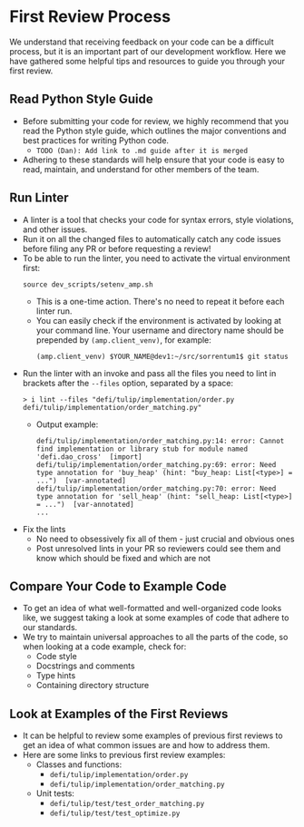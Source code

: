 # First Review Process

We understand that receiving feedback on your code can be a difficult process, but it is an important part of our development workflow. Here we have gathered some helpful tips and resources to guide you through your first review.

## Read Python Style Guide

- Before submitting your code for review, we highly recommend that you read the Python style guide, which outlines the major conventions and best practices for writing Python code.
  - `TODO (Dan): Add link to .md guide after it is merged`
- Adhering to these standards will help ensure that your code is easy to read, maintain, and understand for other members of the team.

## Run Linter

- A linter is a tool that checks your code for syntax errors, style violations, and other issues.
- Run it on all the changed files to automatically catch any code issues before filing any PR or before requesting a review!
- To be able to run the linter, you need to activate the virtual environment first:
  ```
  source dev_scripts/setenv_amp.sh
  ```
  - This is a one-time action. There's no need to repeat it before each linter run.
  - You can easily check if the environment is activated by looking at your command line. Your username and directory name should be prepended by `(amp.client_venv)`, for example:
    ```
    (amp.client_venv) $YOUR_NAME@dev1:~/src/sorrentum1$ git status
    ```
- Run the linter with an invoke and pass all the files you need to lint in brackets after the `--files` option, separated by a space:
  ```
  > i lint --files "defi/tulip/implementation/order.py defi/tulip/implementation/order_matching.py"
  ```
  - Output example:
    ```
    defi/tulip/implementation/order_matching.py:14: error: Cannot find implementation or library stub for module named 'defi.dao_cross'  [import]
    defi/tulip/implementation/order_matching.py:69: error: Need type annotation for 'buy_heap' (hint: "buy_heap: List[<type>] = ...")  [var-annotated]
    defi/tulip/implementation/order_matching.py:70: error: Need type annotation for 'sell_heap' (hint: "sell_heap: List[<type>] = ...")  [var-annotated]
    ...
    ```
- Fix the lints
  - No need to obsessively fix all of them - just crucial and obvious ones
  - Post unresolved lints in your PR so reviewers could see them and know which should be fixed and which are not

## Compare Your Code to Example Code

- To get an idea of what well-formatted and well-organized code looks like, we suggest taking a look at some examples of code that adhere to our standards.
- We try to maintain universal approaches to all the parts of the code, so when looking at a code example, check for:
  - Code style
  - Docstrings and comments
  - Type hints
  - Containing directory structure

## Look at Examples of the First Reviews

- It can be helpful to review some examples of previous first reviews to get an idea of what common issues are and how to address them.
- Here are some links to previous first review examples:
  - Classes and functions:
    - `defi/tulip/implementation/order.py`
    - `defi/tulip/implementation/order_matching.py`
  - Unit tests:
    - `defi/tulip/test/test_order_matching.py`
    - `defi/tulip/test/test_optimize.py`